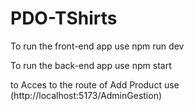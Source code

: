 # PDO-TShirts

To run the front-end  app use npm run dev

To run the back-end  app use npm start

to Acces to the route of Add Product use (http://localhost:5173/AdminGestion)
